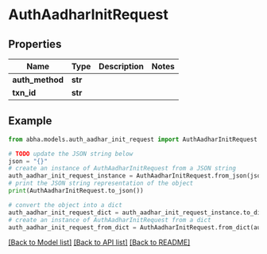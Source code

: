 # AuthAadharInitRequest


## Properties

Name | Type | Description | Notes
------------ | ------------- | ------------- | -------------
**auth_method** | **str** |  | 
**txn_id** | **str** |  | 

## Example

```python
from abha.models.auth_aadhar_init_request import AuthAadharInitRequest

# TODO update the JSON string below
json = "{}"
# create an instance of AuthAadharInitRequest from a JSON string
auth_aadhar_init_request_instance = AuthAadharInitRequest.from_json(json)
# print the JSON string representation of the object
print(AuthAadharInitRequest.to_json())

# convert the object into a dict
auth_aadhar_init_request_dict = auth_aadhar_init_request_instance.to_dict()
# create an instance of AuthAadharInitRequest from a dict
auth_aadhar_init_request_from_dict = AuthAadharInitRequest.from_dict(auth_aadhar_init_request_dict)
```
[[Back to Model list]](../README.md#documentation-for-models) [[Back to API list]](../README.md#documentation-for-api-endpoints) [[Back to README]](../README.md)


